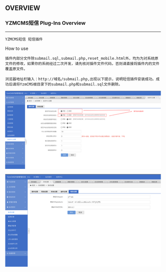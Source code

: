## OVERVIEW

### YZMCMS短信 Plug-Ins Overview

------
	YZMCMS短信 短信插件
How to use

	插件内部分文件除submail.sql,submail.php,reset_mobile.html外，均为为对系统原文件的修改，如果你的系统经过二次开发，请先核对插件文件代码，否则请直接将插件内的文件覆盖原文件。

	浏览器地址栏输入：http://域名/submail.php,出现以下提示，说明短信插件安装成功。成功后请将YzmCMS根目录下的submail.php和submail.sql文件删除。

![Submail](./markdown/1.png)


![Submail](./markdown/2.png)
